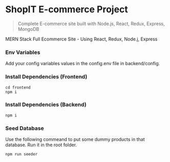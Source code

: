 # ShopIT E-commerce Project

> Complete E-commerce site built with Node.js, React, Redux, Express, MongoDB

MERN Stack Full Ecommerce Site - Using React, Redux, Node.j, Express

### Env Variables

Add your config variables values in the config.env file in backend/config.

### Install Dependencies (Frontend)

```
cd frontend
npm i
```

### Install Dependencies (Backend)

```
npm i
```

### Seed Database

Use the following commeand to put some dummy products in that database.
Run it in the root folder.

```
npm run seeder
```
